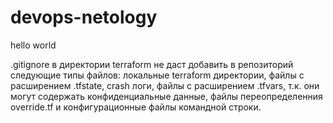 # devops-netology
hello world

.gitignore в директории terraform не даст добавить  в репозиторий следующие типы файлов:
локальные terraform директории, файлы с расширением .tfstate, crash логи, файлы с расширением .tfvars, т.к. они могут содержать конфиденциальные данные, файлы переопределенния override.tf и конфигурационные файлы командной строки.